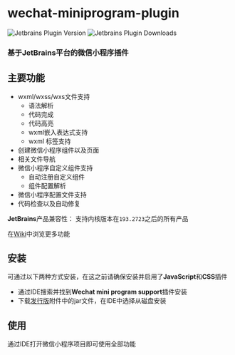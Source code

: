 wechat-miniprogram-plugin
=========================

![Jetbrains Plugin Version](https://img.shields.io/jetbrains/plugin/v/13396-wechat-mini-program-support.svg "Jetbrains Plugin Version")
![Jetbrains Plugin Downloads](https://img.shields.io/jetbrains/plugin/d/13396-wechat-mini-program-support.svg "Jetbrains Plugin Downloads")

### 基于JetBrains平台的微信小程序插件
主要功能
---
- wxml/wxss/wxs文件支持
    - 语法解析
    - 代码完成
    - 代码高亮
    - wxml嵌入表达式支持
    - wxml <wxs> 标签支持
- 创建微信小程序组件以及页面
- 相关文件导航
- 微信小程序自定义组件支持
    - 自动注册自定义组件
    - 组件配置解析
- 微信小程序配置文件支持
- 代码检查以及自动修复

**JetBrains**产品兼容性：
支持内核版本在`193.2723`之后的所有产品

在[Wiki](https://gitee.com/zxy_c/wechat-miniprogram-plugin/wikis)中浏览更多功能

安装
---
可通过以下两种方式安装，在这之前请确保安装并启用了**JavaScript**和**CSS**插件
- 通过IDE搜索并找到**Wechat mini program support**插件安装
- 下载[发行版](https://gitee.com/zxy_c/wechat-miniprogram-plugin/releases)附件中的jar文件，在IDE中选择从磁盘安装

使用
---
通过IDE打开微信小程序项目即可使用全部功能